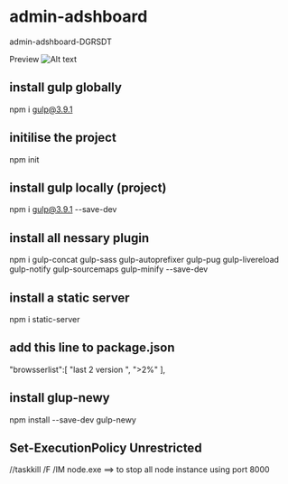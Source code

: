 # admin-adshboard
admin-adshboard-DGRSDT

Preview
![Alt text](dist/img/admin-preview.gif/?raw=true "Title")



## install gulp globally 
npm i gulp@3.9.1

## initilise the project
npm init

## install gulp locally (project)
npm i gulp@3.9.1 --save-dev

## install all nessary plugin
npm i gulp-concat gulp-sass gulp-autoprefixer gulp-pug gulp-livereload gulp-notify gulp-sourcemaps gulp-minify --save-dev

## install a static server 
npm i static-server

## add this line to package.json
 "browsserlist":[
    "last 2 version ",
    ">2%"
  ],


## install glup-newy
npm install --save-dev gulp-newy

## Set-ExecutionPolicy Unrestricted
//taskkill /F /IM node.exe   ==> to stop all node instance using port 8000
